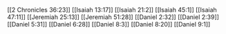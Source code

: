 [[2 Chronicles 36:23]]
[[Isaiah 13:17]]
[[Isaiah 21:2]]
[[Isaiah 45:1]]
[[Isaiah 47:11]]
[[Jeremiah 25:13]]
[[Jeremiah 51:28]]
[[Daniel 2:32]]
[[Daniel 2:39]]
[[Daniel 5:31]]
[[Daniel 6:28]]
[[Daniel 8:3]]
[[Daniel 8:20]]
[[Daniel 9:1]]
